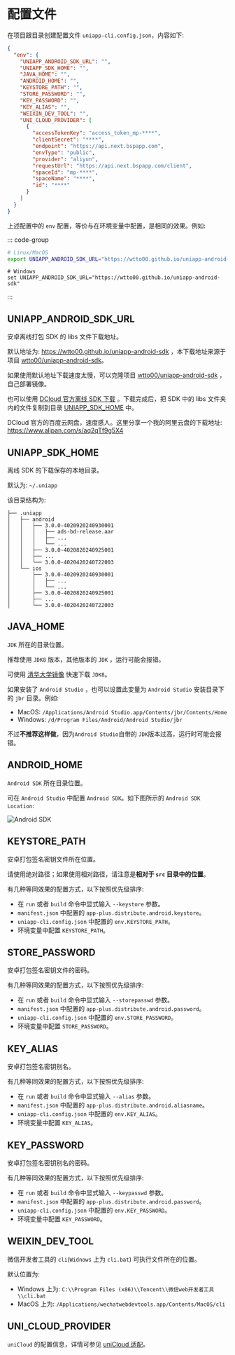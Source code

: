 # 配置文件

在项目跟目录创建配置文件 `uniapp-cli.config.json`，内容如下:

```json
{
  "env": {
    "UNIAPP_ANDROID_SDK_URL": "",
    "UNIAPP_SDK_HOME": "",
    "JAVA_HOME": "",
    "ANDROID_HOME": "",
    "KEYSTORE_PATH": "",
    "STORE_PASSWORD": "",
    "KEY_PASSWORD": "",
    "KEY_ALIAS": "",
    "WEIXIN_DEV_TOOL": "",
    "UNI_CLOUD_PROVIDER": [
      {
        "accessTokenKey": "access_token_mp-****",
        "clientSecret": "****",
        "endpoint": "https://api.next.bspapp.com",
        "envType": "public",
        "provider": "aliyun",
        "requestUrl": "https://api.next.bspapp.com/client",
        "spaceId": "mp-****",
        "spaceName": "****",
        "id": "****"
      }
    ]
  }
}
```

上述配置中的 `env` 配置，等价与在环境变量中配置，是相同的效果。例如:

::: code-group

```bash
# Linux/MacOS
export UNIAPP_ANDROID_SDK_URL="https://wtto00.github.io/uniapp-android-sdk"
```

```shell
# Windows
set UNIAPP_ANDROID_SDK_URL="https://wtto00.github.io/uniapp-android-sdk"
```

:::

## UNIAPP_ANDROID_SDK_URL

安卓离线打包 SDK 的 libs 文件下载地址。

默认地址为: https://wtto00.github.io/uniapp-android-sdk ，本下载地址来源于项目 [wtto00/uniapp-android-sdk](https://github.com/wtto00/uniapp-android-sdk)。

如果使用默认地址下载速度太慢，可以克隆项目 [wtto00/uniapp-android-sdk](https://github.com/wtto00/uniapp-android-sdk) ，自己部署镜像。

也可以使用 [DCloud 官方离线 SDK 下载](https://nativesupport.dcloud.net.cn/AppDocs/download/android.html) 。下载完成后，把 SDK 中的 libs 文件夹内的文件复制到目录 [UNIAPP_SDK_HOME](#UNIAPP_SDK_HOME) 中。

DCloud 官方的百度云网盘，速度感人。这里分享一个我的阿里云盘的下载地址: https://www.alipan.com/s/aq2qTf9g5X4

## UNIAPP_SDK_HOME

离线 SDK 的下载保存的本地目录。

默认为: `~/.uniapp`

该目录结构为:

```
├── .uniapp
│   ├── android
│   │   ├── 3.0.0-4020920240930001
│   │   │   ├── ads-bd-release.aar
│   │   │   ├── ...
│   │   │   └── ...
│   │   ├── 3.0.0-4020820240925001
│   │   ├── ...
│   │   └── 3.0.0-4020420240722003
│   └── ios
│       ├── 3.0.0-4020920240930001
│       │   ├── ...
│       │   └── ...
│       ├── 3.0.0-4020820240925001
│       ├── ...
│       └── 3.0.0-4020420240722003
```

## JAVA_HOME

`JDK` 所在的目录位置。

推荐使用 `JDK8` 版本，其他版本的 `JDK` ，运行可能会报错。

可使用 [清华大学镜像](https://mirrors.tuna.tsinghua.edu.cn/Adoptium/) 快速下载 `JDK8`。

如果安装了 `Android Studio` ，也可以设置此变量为 `Android Studio` 安装目录下的 `jbr` 目录。例如:

- MacOS: `/Applications/Android Studio.app/Contents/jbr/Contents/Home`
- Windows: `/d/Program Files/Android/Android Studio/jbr`

不过**不推荐这样做**，因为`Android Studio`自带的 `JDK`版本过高，运行时可能会报错。

## ANDROID_HOME

`Android SDK` 所在目录位置。

可在 `Android Studio` 中配置 `Android SDK`。如下图所示的 `Android SDK Location`:

![Android SDK](/android-studio-sdk.png)

## KEYSTORE_PATH

安卓打包签名密钥文件所在位置。

请使用绝对路径；如果使用相对路径，请注意是**相对于 `src` 目录中的位置**。

有几种等同效果的配置方式，以下按照优先级排序:

- 在 `run` 或者 `build` 命令中显式输入 `--keystore` 参数。
- `manifest.json` 中配置的 `app-plus.distribute.android.keystore`。
- `uniapp-cli.config.json` 中配置的 `env.KEYSTORE_PATH`。
- 环境变量中配置 `KEYSTORE_PATH`。

## STORE_PASSWORD

安卓打包签名密钥文件的密码。

有几种等同效果的配置方式，以下按照优先级排序:

- 在 `run` 或者 `build` 命令中显式输入 `--storepasswd` 参数。
- `manifest.json` 中配置的 `app-plus.distribute.android.password`。
- `uniapp-cli.config.json` 中配置的 `env.STORE_PASSWORD`。
- 环境变量中配置 `STORE_PASSWORD`。

## KEY_ALIAS

安卓打包签名密钥别名。

有几种等同效果的配置方式，以下按照优先级排序:

- 在 `run` 或者 `build` 命令中显式输入 `--alias` 参数。
- `manifest.json` 中配置的 `app-plus.distribute.android.aliasname`。
- `uniapp-cli.config.json` 中配置的 `env.KEY_ALIAS`。
- 环境变量中配置 `KEY_ALIAS`。

## KEY_PASSWORD

安卓打包签名密钥别名的密码。

有几种等同效果的配置方式，以下按照优先级排序:

- 在 `run` 或者 `build` 命令中显式输入 `--keypasswd` 参数。
- `manifest.json` 中配置的 `app-plus.distribute.android.password`。
- `uniapp-cli.config.json` 中配置的 `env.KEY_PASSWORD`。
- 环境变量中配置 `KEY_PASSWORD`。

## WEIXIN_DEV_TOOL

微信开发者工具的 `cli`(`Widnows` 上为 `cli.bat`) 可执行文件所在的位置。

默认位置为:

- Windows 上为: `C:\\Program Files (x86)\\Tencent\\微信web开发者工具\\cli.bat`
- MacOS 上为: `/Applications/wechatwebdevtools.app/Contents/MacOS/cli`

## UNI_CLOUD_PROVIDER

`uniCloud` 的配置信息，详情可参见 [uniCloud 适配](../adapter/unicloud)。
